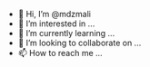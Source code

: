 - 👋 Hi, I’m @mdzmali
- 👀 I’m interested in ...
- 🌱 I’m currently learning ...
- 💞️ I’m looking to collaborate on ...
- 📫 How to reach me ...

<!---
mdzmali/mdzmali is a ✨ special ✨ repository because its `README.md` (this file) appears on your GitHub profile.
You can click the Preview link to take a look at your changes.
--->
